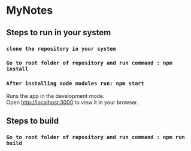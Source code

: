 # MyNotes

## Steps to run in your system

### `clone the repository in your system`

### `Go to root folder of repository and run command : npm install`

### `After installing node modules run: npm start`

Runs the app in the development mode.\
Open [http://localhost:3000](http://localhost:3000) to view it in your browser.

## Steps to build

### `Go to root folder of repository and run command : npm run build`
